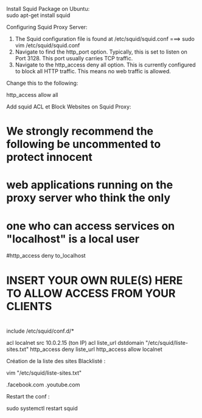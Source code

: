 Install Squid Package on Ubuntu:   
sudo apt-get install squid

Configuring Squid Proxy Server:
1. The Squid configuration file is found at /etc/squid/squid.conf  ===> sudo vim /etc/squid/squid.conf
2. Navigate to find the http_port option. Typically, this is set to listen on Port 3128. This port usually carries TCP traffic.
3. Navigate to the http_access deny all option. This is currently configured to block all HTTP traffic. This means no web traffic is allowed.

Change this to the following:

http_access allow all


Add squid ACL et Block Websites on Squid Proxy:

# We strongly recommend the following be uncommented to protect innocent
# web applications running on the proxy server who think the only
# one who can access services on "localhost" is a local user
#http_access deny to_localhost

#
# INSERT YOUR OWN RULE(S) HERE TO ALLOW ACCESS FROM YOUR CLIENTS
#
include /etc/squid/conf.d/*

acl localnet src 10.0.2.15 (ton IP)
acl liste_url dstdomain "/etc/squid/liste-sites.txt"
http_access deny liste_url
http_access allow localnet

Création de la liste des sites Blacklisté : 

 vim "/etc/squid/liste-sites.txt" 

.facebook.com
.youtube.com



Restart the conf : 

sudo systemctl restart squid


